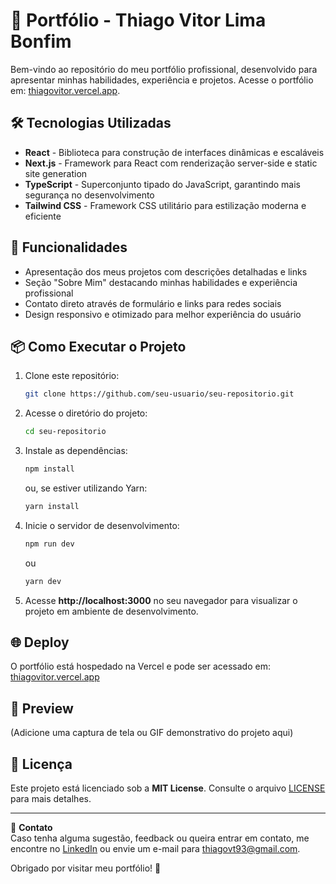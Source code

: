 # 📌 Portfólio - Thiago Vitor Lima Bonfim

Bem-vindo ao repositório do meu portfólio profissional, desenvolvido para apresentar minhas habilidades, experiência e projetos. Acesse o portfólio em: [thiagovitor.vercel.app](https://thiagovitor.vercel.app/).

## 🛠 Tecnologias Utilizadas
- **React** - Biblioteca para construção de interfaces dinâmicas e escaláveis
- **Next.js** - Framework para React com renderização server-side e static site generation
- **TypeScript** - Superconjunto tipado do JavaScript, garantindo mais segurança no desenvolvimento
- **Tailwind CSS** - Framework CSS utilitário para estilização moderna e eficiente

## 🚀 Funcionalidades
- Apresentação dos meus projetos com descrições detalhadas e links
- Seção "Sobre Mim" destacando minhas habilidades e experiência profissional
- Contato direto através de formulário e links para redes sociais
- Design responsivo e otimizado para melhor experiência do usuário

## 📦 Como Executar o Projeto
1. Clone este repositório:
   ```bash
   git clone https://github.com/seu-usuario/seu-repositorio.git
   ```
2. Acesse o diretório do projeto:
   ```bash
   cd seu-repositorio
   ```
3. Instale as dependências:
   ```bash
   npm install
   ```
   ou, se estiver utilizando Yarn:
   ```bash
   yarn install
   ```
4. Inicie o servidor de desenvolvimento:
   ```bash
   npm run dev
   ```
   ou
   ```bash
   yarn dev
   ```
5. Acesse **http://localhost:3000** no seu navegador para visualizar o projeto em ambiente de desenvolvimento.

## 🌐 Deploy
O portfólio está hospedado na Vercel e pode ser acessado em: [thiagovitor.vercel.app](https://thiagovitor.vercel.app/)

## 📸 Preview
(Adicione uma captura de tela ou GIF demonstrativo do projeto aqui)

## 📜 Licença
Este projeto está licenciado sob a **MIT License**. Consulte o arquivo [LICENSE](LICENSE) para mais detalhes.

---
📩 **Contato**  
Caso tenha alguma sugestão, feedback ou queira entrar em contato, me encontre no [LinkedIn](https://www.linkedin.com/in/thiago-vitor/) ou envie um e-mail para thiagovt93@gmail.com.

Obrigado por visitar meu portfólio! 🚀

